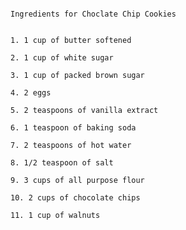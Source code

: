                                                                          Ingredients for Choclate Chip Cookies
                               
                                                                            1. 1 cup of butter softened
                                                                            2. 1 cup of white sugar
                                                                            3. 1 cup of packed brown sugar
                                                                            4. 2 eggs
                                                                            5. 2 teaspoons of vanilla extract
                                                                            6. 1 teaspoon of baking soda
                                                                            7. 2 teaspoons of hot water
                                                                            8. 1/2 teaspoon of salt
                                                                            9. 3 cups of all purpose flour
                                                                            10. 2 cups of chocolate chips
                                                                            11. 1 cup of walnuts
